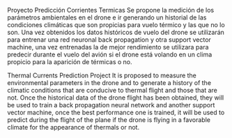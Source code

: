 Proyecto Predicción Corrientes Termicas
Se propone la medición de los parámetros ambientales en el drone e ir generando un historial de las condiciones climáticas que son propicias para vuelo térmico y las que no lo son. Una vez obtenidos los datos históricos de vuelo del drone se utilizarán para entrenar una red neuronal back propagation y otra support vector machine, una vez entrenadas la de mejor rendimiento se utilizara para predecir durante el vuelo del avión si el drone está volando en un clima propicio para la aparición de térmicas o no.


Thermal Currents Prediction Project
It is proposed to measure the environmental parameters in the drone and to generate a history of the climatic conditions that are conducive to thermal flight and those that are not. Once the historical data of the drone flight has been obtained, they will be used to train a back propagation neural network and another support vector machine, once the best performance one is trained, it will be used to predict during the flight of the plane if the drone is flying in a favorable climate for the appearance of thermals or not.
